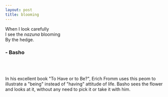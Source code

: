 ```yaml
---
layout: post
title: blooming
---
```


When I look carefully  
I see the *nazuna* blooming  
By the hedge.  

### - Basho

<br><br>

In his excellent book "To Have or to Be?", Erich Fromm uses this peom to illustrate a "being" instead of "having" attitude of life. Basho sees the flower and looks at it, without any need to pick it or take it with him.